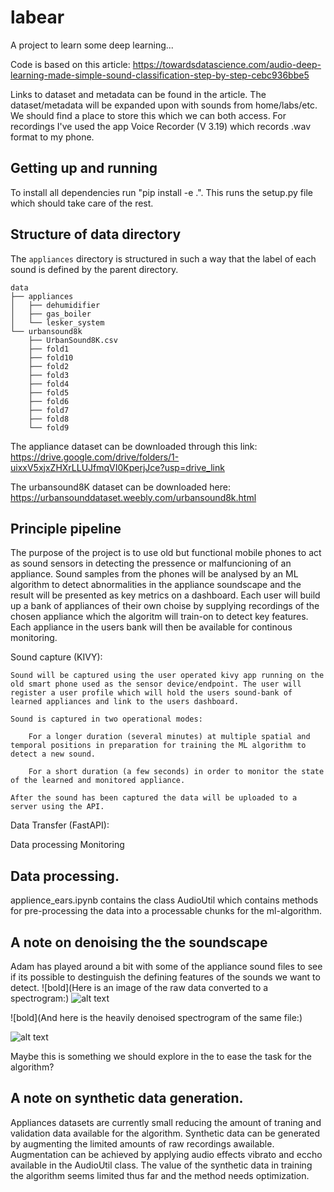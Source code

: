 # labear

A project to learn some deep learning... 

Code is based on this article: https://towardsdatascience.com/audio-deep-learning-made-simple-sound-classification-step-by-step-cebc936bbe5 

Links to dataset and metadata can be found in the article. The dataset/metadata will be expanded upon with sounds from home/labs/etc. We should find a place to store this which we can both access. For recordings I've used the app Voice Recorder (V 3.19) which records .wav format to my phone. 

## Getting up and running
To install all dependencies run "pip install -e .". This runs the setup.py file which should take care of the rest. 

## Structure of data directory 
The `appliances` directory is structured in such a way that the label of each sound is defined by the parent directory. 

```
data
├── appliances
│   ├── dehumidifier
│   ├── gas_boiler
│   └── lesker_system
└── urbansound8k
    ├── UrbanSound8K.csv
    ├── fold1
    ├── fold10
    ├── fold2
    ├── fold3
    ├── fold4
    ├── fold5
    ├── fold6
    ├── fold7
    ├── fold8
    └── fold9
```

The appliance dataset can be downloaded through this link: https://drive.google.com/drive/folders/1-uixxV5xjxZHXrLLUJfmqVI0KperjJce?usp=drive_link

The urbansound8K dataset can be downloaded here: https://urbansounddataset.weebly.com/urbansound8k.html


## Principle pipeline
The purpose of the project is to use old but functional 
mobile phones to act as sound sensors in detecting the pressence or malfuncioning of an appliance. Sound samples from the phones will be analysed by an ML algorithm to detect abnormalities in the appliance  soundscape and the result will be presented as key metrics on a dashboard. Each user will build up a bank of appliances of their own choise by supplying recordings of the chosen appliance which the algoritm will train-on to detect key features. Each appliance in the users bank will then be available for continous monitoring. 

Sound capture (KIVY):

    Sound will be captured using the user operated kivy app running on the old smart phone used as the sensor device/endpoint. The user will register a user profile which will hold the users sound-bank of learned appliances and link to the users dashboard. 

    Sound is captured in two operational modes:
        
        For a longer duration (several minutes) at multiple spatial and  temporal positions in preparation for training the ML algorithm to detect a new sound.

        For a short duration (a few seconds) in order to monitor the state of the learned and monitored appliance. 
    
    After the sound has been captured the data will be uploaded to a server using the API.

Data Transfer (FastAPI):


Data processing
Monitoring 
## Data processing.
applience_ears.ipynb contains the class AudioUtil which contains methods for pre-processing the data into 
a processable chunks for the ml-algorithm. 

## A note on denoising the the soundscape

Adam has played around a bit with some of the appliance sound files to see if its possible to destinguish the defining features of the sounds we want to detect. 
![bold](Here is an image of the raw data converted to a spectrogram:)
![alt text](Spectrogram.png)

![bold](And here is the heavily denoised spectrogram of the same file:)

![alt text](Spectrogram_denoised.png)

Maybe this is something we should explore in the to ease the task for the algorithm?

## A note on synthetic data generation.
Appliances datasets are currently small reducing the amount of traning and validation data available for the algorithm. 
Synthetic data can be generated by augmenting the limited amounts of raw recordings awailable. Augmentation can be achieved by applying audio effects vibrato and eccho available in the AudioUtil class. The value of the synthetic data in training the algorithm seems limited thus far and the method needs optimization. 

